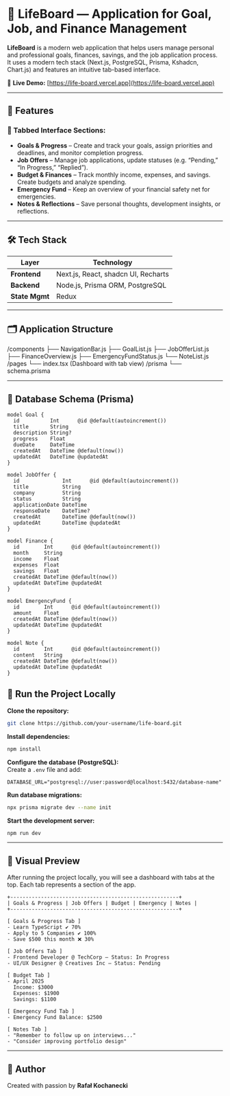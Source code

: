 # 💼 LifeBoard — Application for Goal, Job, and Finance Management

**LifeBoard** is a modern web application that helps users manage personal and professional goals, finances, savings, and the job application process. It uses a modern tech stack (Next.js, PostgreSQL, Prisma, Kshadcn, Chart.js) and features an intuitive tab-based interface.

🔗 **Live Demo:** [https://life-board.vercel.app](https://life-board.vercel.app)

---

## 🚀 Features

### 📌 Tabbed Interface Sections:

- **Goals & Progress** – Create and track your goals, assign priorities and deadlines, and monitor completion progress.
- **Job Offers** – Manage job applications, update statuses (e.g. “Pending,” “In Progress,” “Replied”).
- **Budget & Finances** – Track monthly income, expenses, and savings. Create budgets and analyze spending.
- **Emergency Fund** – Keep an overview of your financial safety net for emergencies.
- **Notes & Reflections** – Save personal thoughts, development insights, or reflections.

---

## 🛠️ Tech Stack

| Layer          | Technology                          |
| -------------- | ----------------------------------- |
| **Frontend**   | Next.js, React, shadcn UI, Recharts |
| **Backend**    | Node.js, Prisma ORM, PostgreSQL     |
| **State Mgmt** | Redux                               |

---

## 🗂️ Application Structure

/components ├── NavigationBar.js ├── GoalList.js ├── JobOfferList.js ├── FinanceOverview.js ├── EmergencyFundStatus.js └── NoteList.js /pages └── index.tsx (Dashboard with tab view) /prisma └── schema.prisma

---

## 🧱 Database Schema (Prisma)

```prisma
model Goal {
  id          Int      @id @default(autoincrement())
  title       String
  description String?
  progress    Float
  dueDate     DateTime
  createdAt   DateTime @default(now())
  updatedAt   DateTime @updatedAt
}

model JobOffer {
  id              Int      @id @default(autoincrement())
  title           String
  company         String
  status          String
  applicationDate DateTime
  responseDate    DateTime?
  createdAt       DateTime @default(now())
  updatedAt       DateTime @updatedAt
}

model Finance {
  id        Int      @id @default(autoincrement())
  month     String
  income    Float
  expenses  Float
  savings   Float
  createdAt DateTime @default(now())
  updatedAt DateTime @updatedAt
}

model EmergencyFund {
  id        Int      @id @default(autoincrement())
  amount    Float
  createdAt DateTime @default(now())
  updatedAt DateTime @updatedAt
}

model Note {
  id        Int      @id @default(autoincrement())
  content   String
  createdAt DateTime @default(now())
  updatedAt DateTime @updatedAt
}
```

## 🧪 Run the Project Locally

**Clone the repository:**

```bash
git clone https://github.com/your-username/life-board.git
```

**Install dependencies:**

```bash
npm install
```

**Configure the database (PostgreSQL):**  
Create a `.env` file and add:

```
DATABASE_URL="postgresql://user:password@localhost:5432/database-name"
```

**Run database migrations:**

```bash
npx prisma migrate dev --name init
```

**Start the development server:**

```bash
npm run dev
```

---

## 👀 Visual Preview

After running the project locally, you will see a dashboard with tabs at the top. Each tab represents a section of the app.

```
+-------------------------------------------------------+
| Goals & Progress | Job Offers | Budget | Emergency | Notes |
+-------------------------------------------------------+

[ Goals & Progress Tab ]
- Learn TypeScript ✔️ 70%
- Apply to 5 Companies ✔️ 100%
- Save $500 this month ❌ 30%

[ Job Offers Tab ]
- Frontend Developer @ TechCorp — Status: In Progress
- UI/UX Designer @ Creatives Inc — Status: Pending

[ Budget Tab ]
- April 2025
  Income: $3000
  Expenses: $1900
  Savings: $1100

[ Emergency Fund Tab ]
- Emergency Fund Balance: $2500

[ Notes Tab ]
- "Remember to follow up on interviews..."
- "Consider improving portfolio design"
```

---

## 🧠 Author

Created with passion by **Rafał Kochanecki**

